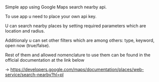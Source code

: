 Simple app using Google Maps search nearby api.

To use app u need to place your own api key.

U can search nearby places by setting required parameters which are location and radius.

Additionaly u can set other filters which are among others: type, keyword, open now (true/false).

Rest of them and allowed nomenclature to use them can be found in the official documentation at the link below 

-> https://developers.google.com/maps/documentation/places/web-service/search-nearby?hl=pl
